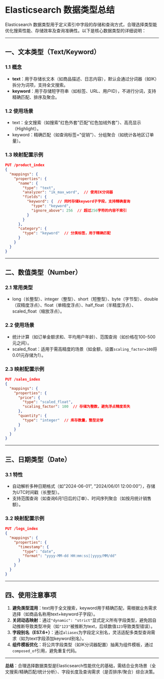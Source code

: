 # Elasticsearch 数据类型总结

Elasticsearch 数据类型用于定义索引中字段的存储和查询方式，合理选择类型能优化搜索性能、存储效率及查询准确性。以下是核心数据类型的详细说明：

---

## 一、文本类型（Text/Keyword）
### 1.1 概念
- **text**：用于存储长文本（如商品描述、日志内容），默认会通过分词器（如IK）拆分为词项，支持全文搜索。
- **keyword**：用于存储短字符串（如标签、URL、用户ID），不进行分词，支持精确匹配、排序及聚合。

### 1.2 使用场景
- text：全文搜索（如搜索"红色外套"匹配"红色加绒外套"）、高亮显示（Highlight）。
- keyword：精确匹配（如查询标签="促销"）、分组聚合（如统计各地区订单量）。

### 1.3 映射配置示例
```json
PUT /product_index
{
  "mappings": {
    "properties": {
      "name": {
        "type": "text",
        "analyzer": "ik_max_word",  // 使用IK分词器
        "fields": {
          "keyword": {  // 同时存储keyword子字段，支持精确查询
            "type": "keyword",
            "ignore_above": 256  // 超过256字符的内容不索引
          }
        }
      },
      "category": {
        "type": "keyword"  // 分类标签，用于精确匹配
      }
    }
  }
}
```

---

## 二、数值类型（Number）
### 2.1 常用类型
- long（长整型）、integer（整型）、short（短整型）、byte（字节型）、double（双精度浮点）、float（单精度浮点）、half_float（半精度浮点）、scaled_float（缩放浮点）。

### 2.2 使用场景
- 统计计算（如订单金额求和、平均用户年龄）、范围查询（如价格在100-500元之间）。
- scaled_float：适用于需高精度的场景（如金额，设置`scaling_factor=100`将0.01元存储为1）。

### 2.3 映射配置示例
```json
PUT /sales_index
{
  "mappings": {
    "properties": {
      "price": {
        "type": "scaled_float",
        "scaling_factor": 100  // 存储为整数，避免浮点精度丢失
      },
      "quantity": {
        "type": "integer"  // 库存数量，整型足够
      }
    }
  }
}
```

---

## 三、日期类型（Date）
### 3.1 特性
- 自动解析多种日期格式（如"2024-06-01", "2024/06/01 12:00:00"），存储为UTC时间戳（长整型）。
- 支持范围查询（如查询6月1日后的订单）、时间序列聚合（如按月统计销售额）。

### 3.2 映射配置示例
```json
PUT /logs_index
{
  "mappings": {
    "properties": {
      "timestamp": {
        "type": "date",
        "format": "yyyy-MM-dd HH:mm:ss||yyyy/MM/dd"
      }
    }
  }
}
```

---

## 四、使用注意事项
1. **避免类型混用**：text用于全文搜索，keyword用于精确匹配，需根据业务需求选择（如商品名称用text+keyword子字段）。
2. **关闭动态映射**：通过`"dynamic": "strict"`显式定义所有字段类型，避免因自动推断导致类型冲突（如`"123"`被推断为text，后续数值`123`导致类型错误）<mcfile name="problems.md" path="d:\ownCode\leetcode\middleware\elasticsearch\problems.md"></mcfile>。
3. **字段别名（ES7.6+）**：通过`aliases`为字段定义别名，灵活适配多类型查询需求（如为text字段添加keyword别名）<mcfile name="problems.md" path="d:\ownCode\leetcode\middleware\elasticsearch\problems.md"></mcfile>。
4. **组件模板优化**：将公共字段类型（如IK分词器配置）抽离为组件模板，通过`composed_of`引用，避免重复代码<mcfile name="es.md" path="d:\ownCode\leetcode\middleware\elasticsearch\es.md"></mcfile>。

---

**总结**：合理选择数据类型是Elasticsearch性能优化的基础，需结合业务场景（全文搜索/精确匹配/统计分析）、字段长度及查询需求（是否排序/聚合）综合决策。